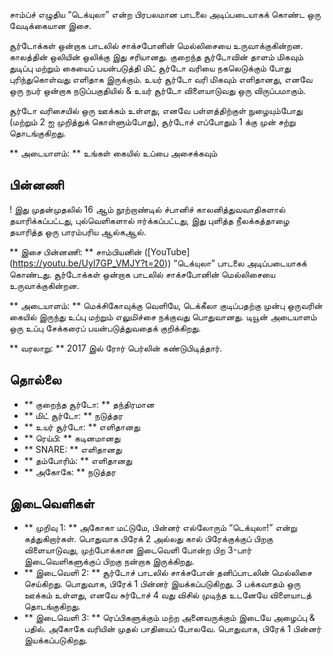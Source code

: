சாம்ப்ச் எழுதிய “டெக்யுலா” என்ற பிரபலமான பாடலை அடிப்படையாகக் கொண்ட ஒரு
வேடிக்கையான இசை.

சூர்டோக்கள் ஒன்றாக பாடலில் சாக்சபோனின் மெல்லிசையை உருவாக்குகின்றன. காலத்தின்
ஒலியின் ஒலிக்கு இது சரியானது. குறைந்த சூர்டோவின் தாளம் மிகவும் துடிப்பு மற்றும்
கையைப் பயன்படுத்தி மிட் சூர்டோ வரியை நகலெடுக்கும் போது புரிந்துகொள்வது எளிதாக
இருக்கும். உயர் சூர்டோ வரி மிகவும் எளிதானது, எனவே ஒரு நபர் ஒன்றாக நடுப்பகுதியில்
& உயர் சூர்டோ விளையாடுவது ஒரு விருப்பமாகும்.

சூர்டோ வரிசையில் ஒரு ஊக்கம் உள்ளது, எனவே பள்ளத்திற்குள் நுழையும்போது (மற்றும் 2
ஐ முறித்துக் கொள்ளும்போது), சூர்டோச் எப்போதும் 1 க்கு முன் சற்று தொடங்குகிறது.

** அடையாளம்: ** உங்கள் கையில் உப்பை அசைக்கவும்

## பின்னணி

! இது முதன்முதலில் 16 ஆம் நூற்றாண்டில் ச்பானிச் காலனித்துவவாதிகளால்
தயாரிக்கப்பட்டது, புல்வெளிகளால் ஈர்க்கப்பட்டது, இது புளித்த நீலக்கத்தாழை
தயாரித்த ஒரு பாரம்பரிய ஆல்கஆல்.

** இசை பின்னணி: ** சாம்பியனின் ([YouTube] (https://youtu.be/Uyl7GP_VMJY?t=20))
“டெக்யுலா” பாடலை அடிப்படையாகக் கொண்டது. சூர்டோக்கள் ஒன்றாக பாடலில் சாக்சபோனின்
மெல்லிசையை உருவாக்குகின்றன.

** அடையாளம்: ** மெக்சிகோவுக்கு வெளியே, டெக்கீலா குடிப்பதற்கு முன்பு ஒருவரின்
கையில் இருந்து உப்பு மற்றும் எலுமிச்சை நக்குவது பொதுவானது. டியூன் அடையாளம் ஒரு
உப்பு சேக்கரைப் பயன்படுத்துவதைக் குறிக்கிறது.

** வரலாறு: ** 2017 இல் ரோர் பெர்லின் கண்டுபிடித்தார்.

## தொல்லை

* ** குறைந்த சூர்டோ: ** தந்திரமான
* ** மிட் சூர்டோ: ** நடுத்தர
* ** உயர் சூர்டோ: ** எளிதானது
* ** ரெய்பி: ** கடினமானது
* ** SNARE: ** எளிதானது
* ** தம்போரிம்: ** எளிதானது
* ** அகோகே: ** நடுத்தர

## இடைவெளிகள்

* ** முறிவு 1: ** அகோகா மட்டுமே, பின்னர் எல்லோரும் “டெக்யுலா!” என்று
  கத்துகிறார்கள். பொதுவாக பிரேக் 2 அல்லது கால் பிரேக்குக்குப் பிறகு விளையாடுவது,
  முற்போக்கான இடைவெளி போன்ற பிற 3-பார் இடைவெளிகளுக்குப் பிறகு நன்றாக இருக்கிறது.
* ** இடைவெளி 2: ** சூர்டோச் பாடலில் சாக்சபோன் தனிப்பாடலின் மெல்லிசை செய்கிறது.
  பொதுவாக, பிரேக் 1 பின்னர் இயக்கப்படுகிறது. 3 பக்கவாதம் ஒரு ஊக்கம் உள்ளது, எனவே
  சுர்டோச் 4 வது விசில் முடிந்த உடனேயே விளையாடத் தொடங்குகிறது.
* ** இடைவெளி 3: ** ரெப்பிகளுக்கும் மற்ற அனைவருக்கும் இடையே அழைப்பு & பதில்.
  அகோகே வரியின் முதல் பாதியைப் போலவே. பொதுவாக, பிரேக் 1 பின்னர் இயக்கப்படுகிறது.
